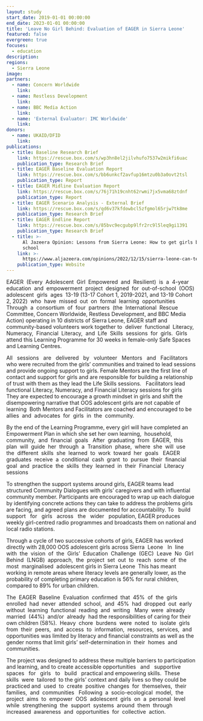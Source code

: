 ```yaml
---
layout: study
start_date: 2019-01-01 00:00:00
end_date: 2023-01-01 00:00:00
title: 'Leave No Girl Behind: Evaluation of EAGER in Sierra Leone'
featured: false
evergreen: true
focuses:
  - education
description:
regions:
  - Sierra Leone
image:
partners:
  - name: Concern Worldwide
    link:
  - name: Restless Development
    link:
  - name: BBC Media Action
    link:
  - name: 'External Evaluator: IMC Worldwide'
    link:
donors:
  - name: UKAID/DFID
    link:
publications:
  - title: Baseline Research Brief
    link: https://rescue.box.com/s/wp3hn8el2jilvhufo7537w2mikfi6uac
    publication_type: Research Brief
  - title: EAGER Baseline Evaluation Report
    link: https://rescue.box.com/s/bb6unkcf2avfup16mtzu0b3a0ovt2tsl
    publication_type: Report
  - title: EAGER Midline Evaluation Report
    link: https://rescue.box.com/s/76j71h19cnht62rwmi7jx5vma68ztdnf
    publication_type: Report
  - title: EAGER Scenario Analysis - External Brief
    link: https://rescue.box.com/s/qd6v37kfdowbcl5zfgmol65rjw7tk8me
    publication_type: Research Brief
  - title: EAGER Endline Report
    link: https://rescue.box.com/s/85bvc9ecgubp9lfr2rc9l5leq9gi1391
    publication_type: Research Brief
  - title: >-
      Al Jazeera Opinion: Lessons from Sierra Leone: How to get girls back to
      school
    link: >-
      https://www.aljazeera.com/opinions/2022/12/15/sierra-leone-can-teach-the-world-how-to-get-girls-back-to-school
    publication_type: Website
---
```

EAGER&nbsp; (Every&nbsp; Adolescent&nbsp; Girl&nbsp; Empowered&nbsp; and&nbsp; Resilient)&nbsp; is&nbsp; a&nbsp; 4-year&nbsp; education&nbsp; and&nbsp; empowerment&nbsp; project&nbsp; designed&nbsp; for&nbsp; out-of-school&nbsp; (OOS)&nbsp; adolescent&nbsp; girls&nbsp; ages&nbsp; 13-19 (13-17 Cohort 1, 2019-2021, and 13-19 Cohort 2, 2022)&nbsp; who&nbsp; have&nbsp; missed&nbsp; out&nbsp; on&nbsp; formal&nbsp; learning&nbsp; opportunities &nbsp; Through&nbsp; a&nbsp; consortium&nbsp; of&nbsp; four&nbsp; partners&nbsp; (the&nbsp; International&nbsp; Rescue&nbsp; Committee, Concern Worldwide, Restless Development, and BBC Media Action) operating in 10 districts of Sierra Leone, EAGER staff and community-based volunteers work together to&nbsp; deliver&nbsp; functional&nbsp; Literacy,&nbsp; Numeracy,&nbsp; Financial&nbsp; Literacy,&nbsp; and&nbsp; Life&nbsp; Skills&nbsp; sessions&nbsp; for&nbsp; girls.&nbsp; Girls attend this Learning Programme for 30 weeks in female-only Safe Spaces and Learning Centres.

All &nbsp; sessions &nbsp; are &nbsp; delivered &nbsp; by &nbsp; volunteer &nbsp; Mentors &nbsp; and &nbsp; Facilitators who were recruited from the girls’ communities and trained to lead sessions and provide ongoing support to girls. Female Mentors are the first line of contact and support for girls and are responsible for building a relationship of trust with them as they lead the Life Skills sessions. &nbsp; Facilitators lead functional Literacy, Numeracy, and Financial Literacy sessions for girls&nbsp; They are expected to encourage a growth mindset in girls and shift the disempowering narrative that OOS adolescent girls are not capable of learning&nbsp; Both Mentors and Facilitators are coached and encouraged to be allies&nbsp; and&nbsp; advocates&nbsp; for&nbsp; girls&nbsp; in&nbsp; the&nbsp; community.

By the end of the Learning Programme, every girl will have completed an Empowerment Plan in which she set her own learning,&nbsp; household,&nbsp; community,&nbsp; and&nbsp; financial&nbsp; goals &nbsp; After&nbsp; graduating&nbsp; from&nbsp; EAGER,&nbsp; this&nbsp; plan&nbsp; will&nbsp; guide&nbsp; her&nbsp; through&nbsp; a&nbsp; Transition&nbsp; phase,&nbsp; where&nbsp; she&nbsp; will&nbsp; use&nbsp; the&nbsp; different&nbsp; skills&nbsp; she&nbsp; learned&nbsp; to&nbsp; work&nbsp; toward&nbsp; her&nbsp; goals &nbsp; EAGER&nbsp; graduates&nbsp; receive&nbsp; a&nbsp; conditional&nbsp; cash&nbsp; grant&nbsp; to&nbsp; pursue&nbsp; their&nbsp; financial&nbsp; goal&nbsp; and&nbsp; practice&nbsp; the&nbsp; skills&nbsp; they&nbsp; learned&nbsp; in&nbsp; their&nbsp; Financial&nbsp; Literacy&nbsp; sessions

To strengthen the support systems around girls, EAGER teams lead structured Community Dialogues with girls’ caregivers and with influential community member. Participants are encouraged to wrap up each dialogue by identifying concrete actions they can take to address the problems girls are facing, and agreed plans are documented for accountability. To &nbsp; build &nbsp; support &nbsp; for &nbsp; girls &nbsp; across &nbsp; the &nbsp; wider &nbsp; population, EAGER produces weekly girl-centred radio programmes and broadcasts them on national and local radio stations.

Through a cycle of two successive cohorts of girls, EAGER has worked directly with 28,000 OOS adolescent girls across Sierra&nbsp; Leone &nbsp; In&nbsp; line&nbsp; with&nbsp; the&nbsp; vision&nbsp; of&nbsp; the&nbsp; Girls’&nbsp; Education&nbsp; Challenge&nbsp; (GEC)&nbsp; Leave&nbsp; No&nbsp; Girl&nbsp; Behind&nbsp; (LNGB)&nbsp; approach,&nbsp; the&nbsp; project&nbsp; set&nbsp; out&nbsp; to&nbsp; reach&nbsp; some&nbsp; of&nbsp; the&nbsp; most&nbsp; marginalised&nbsp; adolescent girls in Sierra Leone&nbsp; This has meant working in remote areas where literacy levels are generally lower, as the probability of completing primary education is 56% for rural children, compared to 89% for urban children.

The&nbsp; EAGER&nbsp; Baseline&nbsp; Evaluation&nbsp; confirmed&nbsp; that&nbsp; 45%&nbsp; of&nbsp; the&nbsp; girls&nbsp; enrolled&nbsp; had&nbsp; never&nbsp; attended&nbsp; school,&nbsp; and&nbsp; 45%&nbsp; had&nbsp; dropped&nbsp; out&nbsp; early&nbsp; without&nbsp; learning&nbsp; functional&nbsp; reading&nbsp; and&nbsp; writing &nbsp; Many&nbsp; were&nbsp; already&nbsp; married&nbsp; (44%)&nbsp; and/or&nbsp; already&nbsp; had the responsibilities of caring for their own children (58%).&nbsp; Heavy&nbsp; chore&nbsp; burdens&nbsp; were&nbsp; noted&nbsp; to&nbsp; isolate&nbsp; girls&nbsp; from&nbsp; their&nbsp; peers,&nbsp; and&nbsp; access&nbsp; to&nbsp; information,&nbsp; resources,&nbsp; services,&nbsp; and&nbsp; opportunities was limited by literacy and financial constraints as well as the gender norms that limit girls’ self-determination in &nbsp;their&nbsp; homes&nbsp; and&nbsp; communities.

The project was designed to address these multiple barriers to participation and learning, and to create accessible opportunities &nbsp; and &nbsp; supportive &nbsp; spaces &nbsp; for &nbsp; girls &nbsp; to &nbsp; build &nbsp; practical and empowering skills.&nbsp; These&nbsp; skills&nbsp; were&nbsp; tailored&nbsp; to the girls’ context and daily lives so they could be practiced and&nbsp; used&nbsp; to&nbsp; create&nbsp; positive&nbsp; changes&nbsp; for&nbsp; themselves,&nbsp; their&nbsp; families,&nbsp; and&nbsp; communities &nbsp; Following&nbsp; a&nbsp; socio-ecological&nbsp; model,&nbsp; the&nbsp; project&nbsp; aims&nbsp; to&nbsp; empower&nbsp; OOS&nbsp; adolescent&nbsp; girls&nbsp; on&nbsp; a&nbsp; personal&nbsp; level&nbsp; while&nbsp; strengthening&nbsp; the&nbsp; support&nbsp; systems&nbsp; around&nbsp; them&nbsp; through&nbsp; increased&nbsp; awareness&nbsp; and&nbsp; opportunities&nbsp; for&nbsp; collective&nbsp; action.